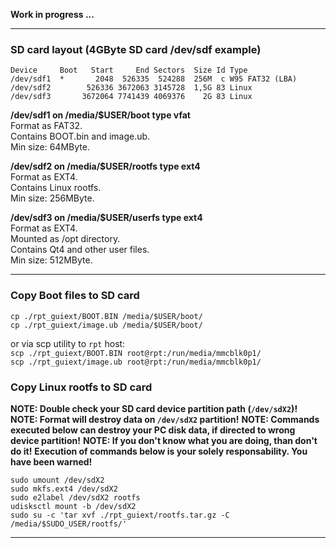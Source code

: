 **Work in progress ...**  

---

### SD card layout (4GByte SD card /dev/sdf example)
```
Device     Boot   Start     End Sectors  Size Id Type
/dev/sdf1  *       2048  526335  524288  256M  c W95 FAT32 (LBA)
/dev/sdf2        526336 3672063 3145728  1,5G 83 Linux
/dev/sdf3       3672064 7741439 4069376    2G 83 Linux
```  

**/dev/sdf1 on /media/$USER/boot type vfat**  
Format as FAT32.  
Contains BOOT.bin and image.ub.  
Min size: 64MByte.  

**/dev/sdf2 on /media/$USER/rootfs type ext4**  
Format as EXT4.  
Contains Linux rootfs.  
Min size: 256MByte.  

**/dev/sdf3 on /media/$USER/userfs type ext4**  
Format as EXT4.  
Mounted as /opt directory.  
Contains Qt4 and other user files.  
Min size: 512MByte.  

---

### Copy Boot files to SD card  

```cp ./rpt_guiext/BOOT.BIN /media/$USER/boot/```  
```cp ./rpt_guiext/image.ub /media/$USER/boot/```  

or via scp utility to ```rpt``` host:  
```scp ./rpt_guiext/BOOT.BIN root@rpt:/run/media/mmcblk0p1/```  
```scp ./rpt_guiext/image.ub root@rpt:/run/media/mmcblk0p1/```  

### Copy Linux rootfs to SD card  
**NOTE: Double check your SD card device partition path (```/dev/sdX2```)!**
**NOTE: Format will destroy data on ```/dev/sdX2``` partition!**
**NOTE: Commands executed below can destroy your PC disk data, if directed to wrong device partition!**
**NOTE: If you don't know what you are doing, than don't do it!**
**Execution of commands below is your solely responsability. You have been warned!**

```sudo umount /dev/sdX2```  
```sudo mkfs.ext4 /dev/sdX2```  
```sudo e2label /dev/sdX2 rootfs```  
```udisksctl mount -b /dev/sdX2```  
```sudo su -c 'tar xvf ./rpt_guiext/rootfs.tar.gz -C /media/$SUDO_USER/rootfs/'```  

---

